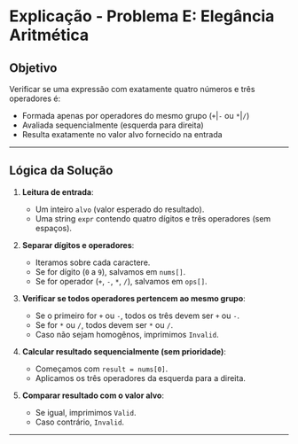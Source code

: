# Explicação - Problema E: Elegância Aritmética

## Objetivo
Verificar se uma expressão com exatamente quatro números e três operadores é:
- Formada apenas por operadores do mesmo grupo (`+`|`-` ou `*`|`/`)
- Avaliada sequencialmente (esquerda para direita)
- Resulta exatamente no valor alvo fornecido na entrada

---

## Lógica da Solução

1. **Leitura de entrada**:
   - Um inteiro `alvo` (valor esperado do resultado).
   - Uma string `expr` contendo quatro dígitos e três operadores (sem espaços).

2. **Separar dígitos e operadores**:
   - Iteramos sobre cada caractere.
   - Se for dígito (`0` a `9`), salvamos em `nums[]`.
   - Se for operador (`+`, `-`, `*`, `/`), salvamos em `ops[]`.

3. **Verificar se todos operadores pertencem ao mesmo grupo**:
   - Se o primeiro for `+` ou `-`, todos os três devem ser `+` ou `-`.
   - Se for `*` ou `/`, todos devem ser `*` ou `/`.
   - Caso não sejam homogênos, imprimimos `Invalid`.

4. **Calcular resultado sequencialmente (sem prioridade)**:
   - Começamos com `result = nums[0]`.
   - Aplicamos os três operadores da esquerda para a direita.

5. **Comparar resultado com o valor alvo**:
   - Se igual, imprimimos `Valid`.
   - Caso contrário, `Invalid`.

---
